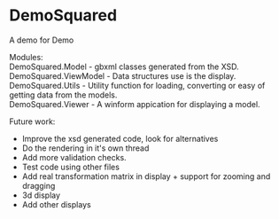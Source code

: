 # DemoSquared

A demo for Demo

Modules:  
DemoSquared.Model - gbxml classes generated from the XSD.  
DemoSquared.ViewModel - Data structures use is the display.  
DemoSquared.Utils - Utility function for loading, converting or easy of getting data from the models.  
DemoSquared.Viewer - A winform appication for displaying a model.  

Future work:  
- Improve the xsd generated code, look for alternatives
- Do the rendering in it's own thread
- Add more validation checks.
- Test code using other files
- Add real transformation matrix in display + support for zooming and dragging
- 3d display
- Add other displays
